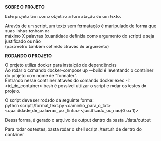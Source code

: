 <b>SOBRE O PROJETO</b>

Este projeto tem como objetivo a formatação de um texto.<br>

Através de um script, um texto sem formatação é manipulado de forma que suas linhas tenham no <br>máximo X palavras (quantidade definida como argumento do script) e seja justificado ou não <br>(parametro também definido através de argumento)<br>

<b>RODANDO O PROJETO</b>

O projeto utiliza docker para instalção de dependências<br>
Ao rodar o comando docker-compose up --build é leventando o container do projeto com nome de "formater".<br> 
Entrando nesse container através do comando docker exec -it <id_do_container> bash é possível utilizar o script e rodar os testes do projeto.<br>

O script deve ser rodado da seguinte forma:<br>
python scripts/format_text.py <caminho_para_o_txt> <quantidade_de_palavras_por_linha> <justificado_ou_nao(0 ou 1)>

Dessa forma, é gerado o arquivo de output dentro da pasta ./data/output<br>

Para rodar os testes, basta rodar o shell script ./test.sh de dentro do container

